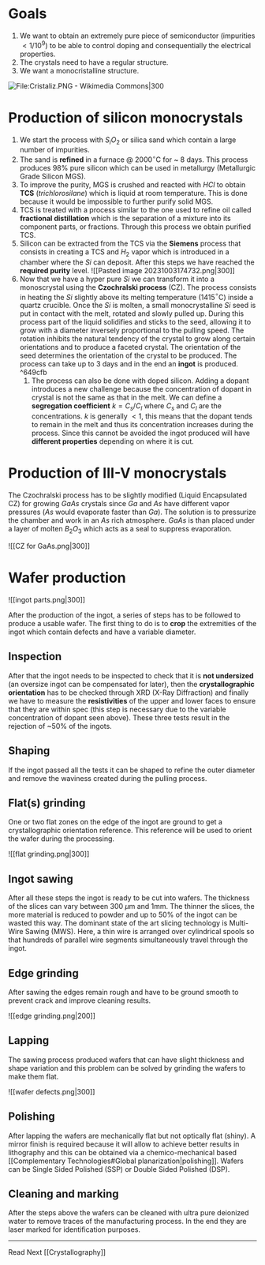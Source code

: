 # Goals

1) We want to obtain an extremely pure piece of semiconductor (impurities $< {1}/{10^9}$) to be able to control doping and consequentially the electrical properties.
2) The crystals need to have a regular structure.
3) We want a monocristalline structure. 

![File:Cristaliz.PNG - Wikimedia Commons|300](https://upload.wikimedia.org/wikipedia/commons/c/c0/Cristaliz.PNG)
# Production of silicon monocrystals

1) We start the process with $S_{i}O_{2}$ or silica sand which contain a large number of impurities.
2) The sand is **refined** in a furnace @ 2000$^\circ$C for ~ 8 days. This process produces 98% pure silicon which can be used in metallurgy (Metallurgic Grade Silicon MGS).
3) To improve the purity, MGS is crushed and reacted with $HCl$ to obtain **TCS** (*trichlorosilane*) which is liquid at room temperature. This is done because it would be impossible to further purify solid MGS. 
4) TCS is treated with a process similar to the one used to refine oil called **fractional distillation** which is the separation of a mixture into its component parts, or fractions. Through this process we obtain purified TCS.
5) Silicon can be extracted from the TCS via the **Siemens** process that consists in creating a TCS and $H_2$ vapor which is introduced in a chamber where the $Si$ can deposit. After this steps we have reached the **required purity** level. ![[Pasted image 20231003174732.png|300]]
6) Now that we have a hyper pure $Si$  we can transform it into a monoscrystal using the **Czochralski process** (CZ). The process consists in heating the $Si$ slightly above its melting temperature (1415$^\circ$C) inside a quartz crucible. Once the $Si$ is molten, a small monocrystalline $Si$ seed is put in contact with the melt, rotated and slowly pulled up. During this process part of the liquid solidifies and sticks to the seed, allowing it to grow with a diameter inversely proportional to the pulling speed. The rotation inhibits the natural tendency of the crystal to grow along certain orientations and to produce a faceted crystal. The orientation of the seed determines the orientation of the crystal to be produced. The process can take up to 3 days and in the end an **ingot** is produced. ^649cfb
	1) The process can also be done with doped silicon. Adding a dopant introduces a new challenge because the concentration of dopant in crystal is not the same as that in the melt. We can define a **segregation coefficient** $k = C_s/C_l$ where $C_s$ and $C_l$ are the concentrations. $k$ is generally $< 1$, this means that the dopant tends to remain in the melt and thus its concentration increases during the process. Since this cannot be avoided the ingot produced will have **different properties** depending on where it is cut.

# Production of III-V monocrystals

The Czochralski process has to be slightly modified (Liquid Encapsulated CZ) for growing $GaAs$ crystals since $Ga$ and $As$ have different vapor pressures ($As$ would evaporate faster than $Ga$). The solution is to pressurize the chamber and work in an $As$ rich atmosphere. $GaAs$ is than placed under a layer of molten $B_2O_3$ which acts as a seal to suppress evaporation.

![[CZ for GaAs.png|300]]

# Wafer production

![[ingot parts.png|300]]

After the production of the ingot, a series of steps has to be followed to produce a usable wafer. The first thing to do is to **crop** the extremities of the ingot which contain defects and have a variable diameter.

## Inspection

After that the ingot needs to be inspected to check that it is **not undersized** (an oversize ingot can be compensated for later), then the **crystallographic orientation** has to be checked through XRD (X-Ray Diffraction) and finally we have to measure the **resistivities** of the upper and lower faces to ensure that they are within spec (this step is necessary due to the variable concentration of dopant seen above).
These three tests result in the rejection of ~50% of the ingots.

## Shaping

If the ingot passed all the tests it can be shaped to refine the outer diameter and remove the waviness created during the pulling process.

## Flat(s) grinding

One or two flat zones on the edge of the ingot are ground to get a crystallographic orientation reference. This reference will be used to orient the wafer during the processing.

![[flat grinding.png|300]]

## Ingot sawing

After all these steps the ingot is ready to be cut into wafers. The thickness of the slices can vary between 300 $\mu$m and 1mm. The thinner the slices, the more material is reduced to powder and up to 50% of the ingot can be wasted this way. The dominant state of the art slicing technology is Multi-Wire Sawing (MWS). Here, a thin wire is arranged over cylindrical spools so that hundreds of parallel wire segments simultaneously travel through the ingot.

## Edge grinding

After sawing the edges remain rough and have to be ground smooth to prevent crack and improve cleaning results.

![[edge grinding.png|200]]

## Lapping 

The sawing process produced wafers that can have slight thickness and shape variation and this problem can be solved by grinding the wafers to make them flat.

![[wafer defects.png|300]]

## Polishing

After lapping the wafers are mechanically flat but not optically flat (shiny). A mirror finish is required because it will allow to achieve better results in lithography and this can be obtained via a chemico-mechanical based [[Complementary Technologies#Global planarization|polishing]]. Wafers can be Single Sided Polished (SSP) or Double Sided Polished (DSP).

## Cleaning and marking

After the steps above the wafers can be cleaned with ultra pure deionized water to remove traces of the manufacturing process. In the end they are laser marked for identification purposes.

---

Read Next [[Crystallography]]